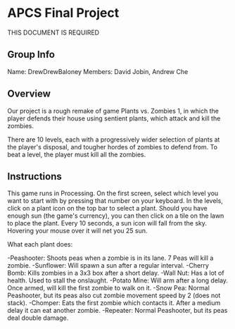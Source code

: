 # APCS Final Project
THIS DOCUMENT IS REQUIRED
## Group Info
Name: DrewDrewBaloney
Members: David Jobin, Andrew Che

## Overview
Our project is a rough remake of game Plants vs. Zombies 1, in which the player
defends their house using sentient plants, which attack and kill the zombies.

There are 10 levels, each with a progressively wider selection of plants at
the player's disposal, and tougher hordes of zombies to defend from.
To beat a level, the player must kill all the zombies.

## Instructions
This game runs in Processing.
On the first screen, select which level you want to start with by pressing that
number on your keyboard.
In the levels, click on a plant icon on the top bar to select a plant. Should you
have enough sun (the game's currency), you can then click on a tile on the lawn
to place the plant.
Every 10 seconds, a sun icon will fall from the sky. Hovering your mouse over it
will net you 25 sun.

What each plant does:

-Peashooter: Shoots peas when a zombie is in its lane. 7 Peas will kill a zombie.
-Sunflower: Will spawn a sun after a regular interval.
-Cherry Bomb: Kills zombies in a 3x3 box after a short delay.
-Wall Nut: Has a lot of health. Used to stall the onslaught.
-Potato Mine: Will arm after a long delay. Once armed, will kill the first zombie to walk on it.
-Snow Pea: Normal Peashooter, but its peas also cut zombie movement speed by 2 (does not stack).
-Chomper: Eats the first zombie which contacts it. After a medium delay it can eat another zombie.
-Repeater: Normal Peashooter, but its peas deal double damage.
